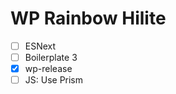 WP Rainbow Hilite
=================
 - [ ] ESNext
 - [ ] Boilerplate 3
 - [x] wp-release
 - [ ] JS: Use Prism